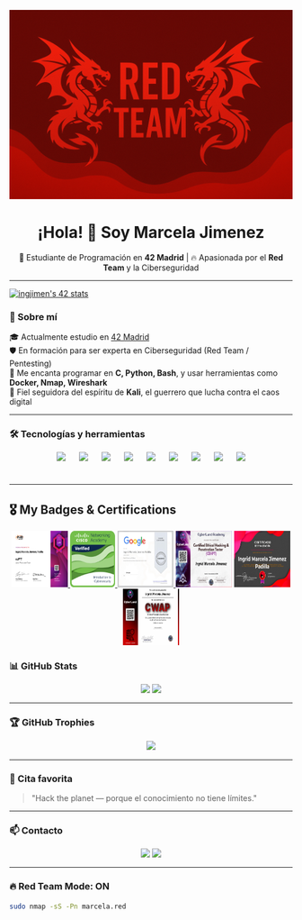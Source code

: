 <p align="center">
  <img src="https://raw.githubusercontent.com/MarcelaJI/red-team-assets/main/90911f55-534c-4d61-b69f-6266eced4725.png" alt="Red Team Banner" />
</p>


<h1 align="center">¡Hola! 👋 Soy Marcela Jimenez</h1>
<p align="center">🔴 Estudiante de Programación en <strong>42 Madrid</strong> | 🔥 Apasionada por el <strong>Red Team</strong> y la Ciberseguridad</p>

---

[![ingjimen's 42 stats](https://badge.mediaplus.ma/greenbinary/ingjimen?1337Badge=off&UM6P=off)](https://github.com/oakoudad/badge42)

### 🧠 Sobre mí

🎓 Actualmente estudio en [42 Madrid](https://42madrid.com)  
🛡️ En formación para ser experta en Ciberseguridad (Red Team / Pentesting)  
🐚 Me encanta programar en **C, Python, Bash**, y usar herramientas como **Docker, Nmap, Wireshark**  
🐉 Fiel seguidora del espíritu de **Kali**, el guerrero que lucha contra el caos digital

---

### 🛠 Tecnologías y herramientas


<p align="center">
  <img src="https://cdn.jsdelivr.net/gh/devicons/devicon/icons/c/c-original.svg" height="40" style="display:inline-block; margin: 0 10px;" />
  <img src="https://cdn.jsdelivr.net/gh/devicons/devicon/icons/python/python-original.svg" height="40" style="display:inline-block; margin: 0 10px;" />
  <img src="https://cdn.jsdelivr.net/gh/devicons/devicon/icons/bash/bash-original.svg" height="40" style="display:inline-block; margin: 0 10px;" />
  <img src="https://cdn.jsdelivr.net/gh/devicons/devicon/icons/docker/docker-original.svg" height="40" style="display:inline-block; margin: 0 10px;" />
  <img src="https://nmap.org/images/nmap-logo-256x256.png" height="40" style="display:inline-block; margin: 0 10px;" />
  <img src="https://cdn.jsdelivr.net/gh/devicons/devicon/icons/git/git-original.svg" height="40" style="display:inline-block; margin: 0 10px;" />
  <img src="https://cdn.jsdelivr.net/gh/devicons/devicon/icons/vim/vim-original.svg" height="40" style="display:inline-block; margin: 0 10px;" />
  <img src="https://cdn.jsdelivr.net/gh/devicons/devicon/icons/visualstudio/visualstudio-plain.svg" height="40" style="display:inline-block; margin: 0 10px;" />
  <img src="https://img.shields.io/badge/Markdown-000000?style=flat&logo=markdown&logoColor=white" height="40" style="display:inline-block; margin: 0 10px;" />
</p>



---

## 🎖️ My Badges & Certifications

<p align="center">

  <a href="https://certs.ine.com/ce93f178-bd38-4fd8-a1ae-777c0bb0fa1a#acc.ryLe0Y8s" target="_blank">
    <img src="https://github.com/MarcelaJI/red-team-assets/raw/main/eJPT.png" width="100" height="100" alt="eJPTv2 Certification" />
  </a>
  <a href="https://www.credly.com/badges/a0f0ba7b-e3af-491e-a087-8eee4f9f7780/public_url" target="_blank">
    <img src="https://github.com/MarcelaJI/red-team-assets/raw/main/introduction-to-cybersecurity.png" width="80" height="100" alt="Cisco Cybersecurity Badge" />
  </a>

  <a href="https://www.coursera.org/account/accomplishments/verify/AAP9EKHPFGGL" target="_blank">
    <img src="https://github.com/MarcelaJI/red-team-assets/raw/main/Captura%20de%20pantalla%202025-06-01%20171155.png" width="100" height="100" alt="Python Coursera Certificate" />
  </a>

  <img src="https://github.com/MarcelaJI/red-team-assets/raw/main/introduccion_al_hacking.png" width="100" height="100" alt="Introducción al Hacking Certificate" />

  <img src="https://github.com/MarcelaJI/red-team-assets/raw/main/Introduccion_a_linux.png" width="100" height="100" alt="Introducción a Linux Certificate" />

  <img src="https://github.com/MarcelaJI/red-team-assets/raw/main/Certified_Web_Applications_Pentester.png" width="100" height="100" alt="Introducción a Linux Certificate" />
</p>



### 📊 GitHub Stats

<p align="center">
  <img src="https://github-readme-stats.vercel.app/api?username=MarcelaJI&show_icons=true&theme=radical" height="180"/>
  <img src="https://github-readme-stats.vercel.app/api/top-langs/?username=MarcelaJI&layout=compact&theme=radical" height="180"/>
</p>

---

### 🏆 GitHub Trophies

<p align="center">
  <img src="https://github-profile-trophy.vercel.app/?username=MarcelaJI&theme=radical&no-frame=true&title=Commit,Issues,Stars,Followers,PullRequest" />
</p>

---

### 💬 Cita favorita

> "Hack the planet — porque el conocimiento no tiene límites."

---

### 📫 Contacto

<p align="center">
  <a href="mailto:ingridjimenez113@gmail.com"><img src="https://img.shields.io/badge/Email-red?style=for-the-badge&logo=gmail&logoColor=white" /></a>
  <a href="https://www.linkedin.com/in/marcela-jimenez-/"><img src="https://img.shields.io/badge/LinkedIn-red?style=for-the-badge&logo=linkedin&logoColor=white" /></a>
</p>


---

### 🔥 Red Team Mode: ON

```bash
sudo nmap -sS -Pn marcela.red

